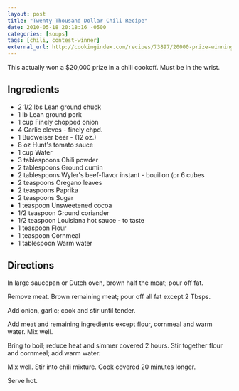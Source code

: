 ```yaml
---
layout: post
title: "Twenty Thousand Dollar Chili Recipe"
date: 2010-05-18 20:18:16 -0500
categories: [soups]
tags: [chili, contest-winner]
external_url: http://cookingindex.com/recipes/73897/20000-prize-winning-chili.htm
---
```


This actually won a $20,000 prize in a chili cookoff. Must be in the wrist.


## Ingredients

-  2 1/2 lbs Lean ground chuck
-  1 lb Lean ground pork
-  1 cup Finely chopped onion
-  4 Garlic cloves - finely chpd.
-  1 Budweiser beer - (12 oz.)
-  8 oz Hunt's tomato sauce
-  1 cup Water
-  3 tablespoons Chili powder
-  2 tablespoons Ground cumin
-  2 tablespoons Wyler's beef-flavor instant - bouillon (or 6 cubes
-  2 teaspoons Oregano leaves
-  2 teaspoons Paprika
-  2 teaspoons Sugar
-  1 teaspoon Unsweetened cocoa
-  1/2 teaspoon Ground coriander
-  1/2 teaspoon Louisiana hot sauce - to taste
-  1 teaspoon Flour
-  1 teaspoon Cornmeal
-  1 tablespoon Warm water


## Directions

In large saucepan or Dutch oven, brown half the meat; pour off fat.

Remove meat. Brown remaining meat; pour off all fat except 2 Tbsps.

Add onion, garlic; cook and stir until tender.

Add meat and remaining ingredients except flour, cornmeal and warm water. Mix well.

Bring to boil; reduce heat and simmer covered 2 hours. Stir together flour and cornmeal; add warm water.

Mix well. Stir into chili mixture. Cook covered 20 minutes longer.

Serve hot.
